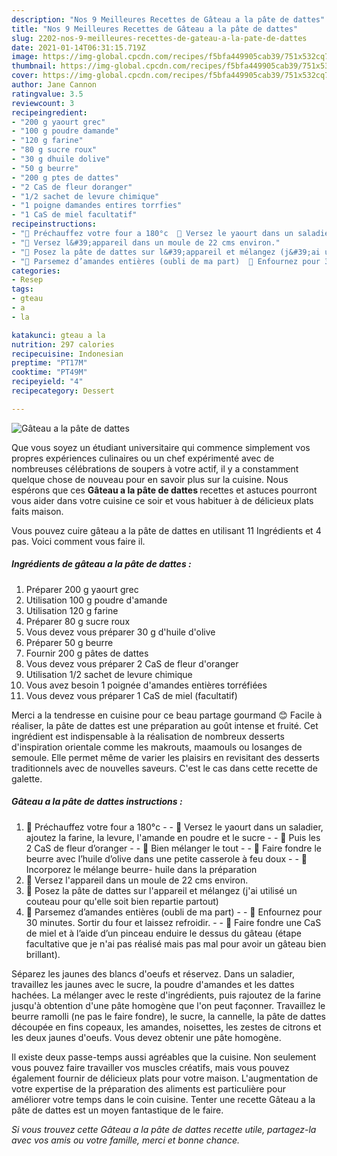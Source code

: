 ```yaml
---
description: "Nos 9 Meilleures Recettes de Gâteau a la pâte de dattes"
title: "Nos 9 Meilleures Recettes de Gâteau a la pâte de dattes"
slug: 2202-nos-9-meilleures-recettes-de-gateau-a-la-pate-de-dattes
date: 2021-01-14T06:31:15.719Z
image: https://img-global.cpcdn.com/recipes/f5bfa449905cab39/751x532cq70/gateau-a-la-pate-de-dattes-photo-principale-de-la-recette.jpg
thumbnail: https://img-global.cpcdn.com/recipes/f5bfa449905cab39/751x532cq70/gateau-a-la-pate-de-dattes-photo-principale-de-la-recette.jpg
cover: https://img-global.cpcdn.com/recipes/f5bfa449905cab39/751x532cq70/gateau-a-la-pate-de-dattes-photo-principale-de-la-recette.jpg
author: Jane Cannon
ratingvalue: 3.5
reviewcount: 3
recipeingredient:
- "200 g yaourt grec"
- "100 g poudre damande"
- "120 g farine"
- "80 g sucre roux"
- "30 g dhuile dolive"
- "50 g beurre"
- "200 g ptes de dattes"
- "2 CaS de fleur doranger"
- "1/2 sachet de levure chimique"
- "1 poigne damandes entires torrfies"
- "1 CaS de miel facultatif"
recipeinstructions:
- "🕌 Préchauffez votre four a 180°c  🕌 Versez le yaourt dans un saladier, ajoutez la farine, la levure, l&#39;amande en poudre et le sucre  🕌 Puis les 2 CaS de fleur d’oranger  🕌 Bien mélanger le tout  🕌 Faire fondre le beurre avec l’huile d’olive dans une petite casserole à feu doux  🕌Incorporez le mélange beurre- huile dans la préparation"
- "🕌 Versez l&#39;appareil dans un moule de 22 cms environ."
- "🕌 Posez la pâte de dattes sur l&#39;appareil et mélangez (j&#39;ai utilisé un couteau pour qu&#39;elle soit bien repartie partout)"
- "🕌 Parsemez d’amandes entières (oubli de ma part)  🕌 Enfournez pour 30 minutes. Sortir du four et laissez refroidir.  🕌 Faire fondre une CaS de miel et à l’aide d’un pinceau enduire le dessus du gâteau (étape facultative que je n&#39;ai pas réalisé mais pas mal pour avoir un gâteau bien brillant)."
categories:
- Resep
tags:
- gteau
- a
- la

katakunci: gteau a la 
nutrition: 297 calories
recipecuisine: Indonesian
preptime: "PT17M"
cooktime: "PT49M"
recipeyield: "4"
recipecategory: Dessert

---
```



![Gâteau a la pâte de dattes](https://img-global.cpcdn.com/recipes/f5bfa449905cab39/751x532cq70/gateau-a-la-pate-de-dattes-photo-principale-de-la-recette.jpg)

Que vous soyez un étudiant universitaire qui commence simplement vos propres expériences culinaires ou un chef expérimenté avec de nombreuses célébrations de soupers à votre actif, il y a constamment quelque chose de nouveau pour en savoir plus sur la cuisine. Nous espérons que ces <strong> Gâteau a la pâte de dattes </strong> recettes et astuces pourront vous aider dans votre cuisine ce soir et vous habituer à de délicieux plats faits maison.

<!--inarticleads1-->

Vous pouvez cuire gâteau a la pâte de dattes en utilisant 11 Ingrédients et 4 pas. Voici comment vous faire il.

##### Ingrédients de gâteau a la pâte de dattes :

1. Préparer 200 g yaourt grec
1. Utilisation 100 g poudre d&#39;amande
1. Utilisation 120 g farine
1. Préparer 80 g sucre roux
1. Vous devez vous préparer 30 g d&#39;huile d&#39;olive
1. Préparer 50 g beurre
1. Fournir 200 g pâtes de dattes
1. Vous devez vous préparer 2 CaS de fleur d&#39;oranger
1. Utilisation 1/2 sachet de levure chimique
1. Vous avez besoin 1 poignée d&#39;amandes entières torréfiées
1. Vous devez vous préparer 1 CaS de miel (facultatif)


Merci a la tendresse en cuisine pour ce beau partage gourmand 😊 Facile à réaliser, la pâte de dattes est une préparation au goût intense et fruité. Cet ingrédient est indispensable à la réalisation de nombreux desserts d&#39;inspiration orientale comme les makrouts, maamouls ou losanges de semoule. Elle permet même de varier les plaisirs en revisitant des desserts traditionnels avec de nouvelles saveurs. C&#39;est le cas dans cette recette de galette. 

<!--inarticleads2-->

##### Gâteau a la pâte de dattes instructions :

1. 🕌 Préchauffez votre four a 180°c -  - 🕌 Versez le yaourt dans un saladier, ajoutez la farine, la levure, l&#39;amande en poudre et le sucre -  - 🕌 Puis les 2 CaS de fleur d’oranger -  - 🕌 Bien mélanger le tout -  - 🕌 Faire fondre le beurre avec l’huile d’olive dans une petite casserole à feu doux -  - 🕌Incorporez le mélange beurre- huile dans la préparation
1. 🕌 Versez l&#39;appareil dans un moule de 22 cms environ.
1. 🕌 Posez la pâte de dattes sur l&#39;appareil et mélangez (j&#39;ai utilisé un couteau pour qu&#39;elle soit bien repartie partout)
1. 🕌 Parsemez d’amandes entières (oubli de ma part) -  - 🕌 Enfournez pour 30 minutes. Sortir du four et laissez refroidir. -  - 🕌 Faire fondre une CaS de miel et à l’aide d’un pinceau enduire le dessus du gâteau (étape facultative que je n&#39;ai pas réalisé mais pas mal pour avoir un gâteau bien brillant).


Séparez les jaunes des blancs d&#39;oeufs et réservez. Dans un saladier, travaillez les jaunes avec le sucre, la poudre d&#39;amandes et les dattes hachées. La mélanger avec le reste d&#39;ingrédients, puis rajoutez de la farine jusqu&#39;à obtention d&#39;une pâte homogène que l&#39;on peut façonner. Travaillez le beurre ramolli (ne pas le faire fondre), le sucre, la cannelle, la pâte de dattes découpée en fins copeaux, les amandes, noisettes, les zestes de citrons et les deux jaunes d&#39;oeufs. Vous devez obtenir une pâte homogène. 

<!--inarticleads1-->

<p>
Il existe deux passe-temps aussi agréables que la cuisine. Non seulement vous pouvez faire travailler vos muscles créatifs, mais vous pouvez également fournir de délicieux plats pour votre maison. L'augmentation de votre expertise de la préparation des aliments est particulière pour améliorer votre temps dans le coin cuisine. Tenter une recette Gâteau a la pâte de dattes est un moyen fantastique de le faire.
</p>

<p>
<i>Si vous trouvez cette Gâteau a la pâte de dattes recette utile, partagez-la avec vos amis ou votre famille, merci et bonne chance.</i>
</p>
